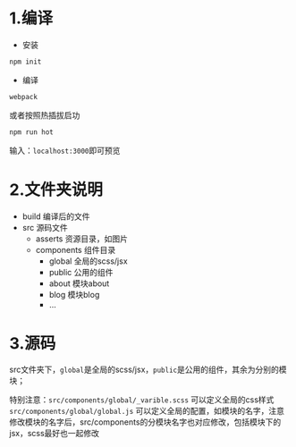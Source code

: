 
# 1.编译
- 安装
```bash
npm init
```
- 编译
```bash
webpack
```
或者按照热插拔启功
```bash
npm run hot
```
输入：`localhost:3000`即可预览

# 2.文件夹说明
+ build           编译后的文件
+ src             源码文件
  - asserts       资源目录，如图片
  - components    组件目录
    - global      全局的scss/jsx
    - public      公用的组件
    - about       模块about
    - blog        模块blog
    - ...

# 3.源码

src文件夹下，`global`是全局的scss/jsx，`public`是公用的组件，其余为分别的模块；

特别注意：`src/components/global/_varible.scss` 可以定义全局的css样式
      `src/components/global/global.js` 可以定义全局的配置，如模块的名字，注意修改模块的名字后，src/components的分模块名字也对应修改，包括模块下的jsx，scss最好也一起修改
